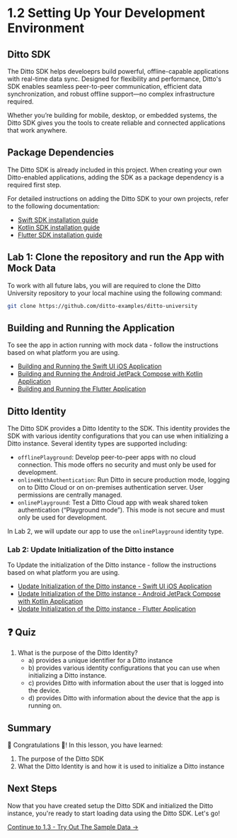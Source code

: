 # 1.2 Setting Up Your Development Environment

## Ditto SDK

The Ditto SDK helps develoeprs build powerful, offline-capable applications with real-time data sync. Designed for flexibility and performance, Ditto's SDK enables seamless peer-to-peer communication, efficient data synchronization, and robust offline support—no complex infrastructure required.

Whether you’re building for mobile, desktop, or embedded systems, the Ditto SDK gives you the tools to create reliable and connected applications that work anywhere.

## Package Dependencies

The Ditto SDK is already included in this project. When creating your own Ditto-enabled applications, adding the SDK as a package dependency is a required first step.

For detailed instructions on adding the Ditto SDK to your own projects, refer to the following documentation:
- [Swift SDK installation guide](https://docs.ditto.live/sdk/latest/install-guides/swift#installing-package-dependencies)
- [Kotlin SDK installation guide](https://docs.ditto.live/sdk/latest/install-guides/kotlin#installing-package-dependencies)
- [Flutter SDK installation guide](https://docs.ditto.live/sdk/latest/install-guides/flutter#installing-package-dependencies)

## Lab 1: Clone the repository and run the App with Mock Data

To work with all future labs, you will are required to clone the Ditto University repository to your local machine using the following command:

```bash
git clone https://github.com/ditto-examples/ditto-university
```

## Building and Running the Application

To see the app in action running with mock data - follow the instructions based on what platform you are using.
- [Building and Running the Swift UI iOS Application](lab2-swift.md)
- [Building and Running the Android JetPack Compose with Kotlin Application](lab2-android.md)
- [Building and Running the Flutter Application](lab2-flutter.md)

## Ditto Identity

The Ditto SDK provides a Ditto Identity to the SDK.  This identity provides the SDK with various identity configurations that you can use when initializing a Ditto instance. Several identity types are supported including:
- `offlinePlayground`: Develop peer-to-peer apps with no cloud connection. This mode offers no security and must only be used for development.
- `onlineWithAuthentication`: Run Ditto in secure production mode, logging on to Ditto Cloud or on on-premises authentication server. User permissions are centrally managed.
- `onlinePlayground`: Test a Ditto Cloud app with weak shared token authentication (“Playground mode”). This mode is not secure and must only be used for development.

In Lab 2, we will update our app to use the `onlinePlayground` identity type.

### Lab 2: Update Initialization of the Ditto instance

To Update the initialization of the Ditto instance - follow the instructions based on what platform you are using.
- [Update Initialization of the Ditto instance - Swift UI iOS Application](lab3-swift.md)
- [Update Initialization of the Ditto instance - Android JetPack Compose with Kotlin Application](lab3-android.md)
- [Update Initialization of the Ditto instance - Flutter Application](lab3-flutter.md)

## ❓ Quiz 

1. What is the purpose of the Ditto Identity? 
   - a) provides a unique identifier for a Ditto instance
   - b) provides various identity configurations that you can use when initializing a Ditto instance. 
   - c) provides Ditto with information about the user that is logged into the device. 
   - d) provides Ditto with information about the device that the app is running on. 

## Summary

🎉 Congratulations 🙌! In this lesson, you have learned:
1. The purpose of the Ditto SDK 
2. What the Ditto Identity is and how it is used to initialize a Ditto instance

## Next Steps

Now that you have created setup the Ditto SDK and initialized the Ditto instance, you're ready to start loading data using the Ditto SDK. Let's go!

[Continue to 1.3 - Try Out The Sample Data →](../1.3/README.md)